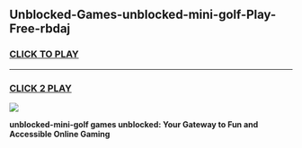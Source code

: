 
## Unblocked-Games-unblocked-mini-golf-Play-Free-rbdaj
<h3>
<a href="https://premium76.site?title=unblocked-mini-golf&ref=21A">CLICK TO PLAY</a></h3>
<hr>

<h3>
<a href="https://premium76.site?title=unblocked-mini-golf&ref=21A">CLICK 2 PLAY</a>
  
</h3>

<a href="https://premium76.site?title=unblocked-mini-golf&ref=21A"><img src="https://clearcache.store/games.png"></a>


**unblocked-mini-golf games unblocked: Your Gateway to Fun and Accessible Online Gaming**
